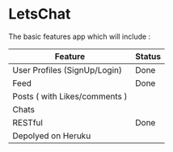 # LetsChat
The basic features app which will include :

| Feature                     | Status |
|-----------------------------|--------|
|User Profiles (SignUp/Login) |  Done  |
|Feed                         |  Done  |
|Posts ( with Likes/comments )|        |
|Chats                        |        |
|RESTful                      |  Done  |
|Depolyed on Heruku           |        |
